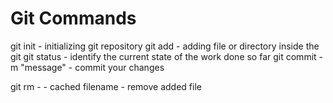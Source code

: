 Git Commands
============

git init - initializing git repository
git add - adding file or directory inside the git
git status - identify the current state of the work done so far
git commit -m "message" - commit your changes

git rm - - cached filename - remove added file
